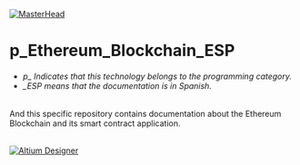 [![MasterHead](http://dicer0.com/wp-content/uploads/2023/09/Ethereum-di_cer0-Banner.png)](https://dicer0.com/#skills)
# p_Ethereum_Blockchain_ESP
<h6 align="justify">
  <ul>
    <li>p_ Indicates that this technology belongs to the programming category.</li>
    <li>_ESP means that the documentation is in Spanish.</li>
  </ul>
</h6>
And this specific repository contains documentation about the Ethereum Blockchain and its smart contract application.</h6>
&nbsp;
<br/>
&nbsp;

[![Altium Designer](http://dicer0.com/wp-content/uploads/2023/10/p_Ethereum.png)](https://dicer0.com/#skills)
